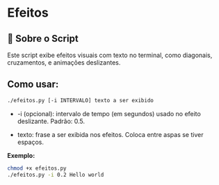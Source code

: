 # Efeitos

## 📜 Sobre o Script

Este script exibe efeitos visuais com texto no terminal, como diagonais, cruzamentos, e animações deslizantes.

## Como usar:

```bash
./efeitos.py [-i INTERVALO] texto a ser exibido
```

* -i (opcional): intervalo de tempo (em segundos) usado no efeito deslizante. Padrão: 0.5.

* texto: frase a ser exibida nos efeitos. Coloca entre aspas se tiver espaços.

**Exemplo:**

```bash
chmod +x efeitos.py
./efeitos.py -i 0.2 Hello world
```